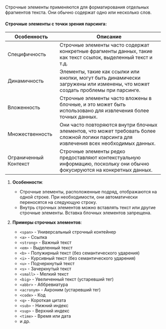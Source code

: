Строчные элементы применяются для форматирования отдельных фрагментов текста. Они обычно содержат одно или несколько слов.

#### Строчные элементы с точки зрения парсинга:

|Особенность|Описание|
|---|---|
|Специфичность|Строчные элементы часто содержат конкретные фрагменты данных, такие как текст ссылок, выделенный текст и т.д.|
|Динамичность|Элементы, такие как ссылки или кнопки, могут быть динамически загружены или изменены, что может создать проблемы при парсинге.|
|Вложенность|Строчные элементы часто вложены в блочные, и это может быть использовано для извлечения более точных данных.|
|Множественность|Они часто повторяются внутри блочных элементов, что может требовать более сложной логики парсинга для извлечения всех необходимых данных.|
|Ограниченный Контекст|Строчные элементы редко предоставляют контекстуальную информацию, поскольку они обычно фокусируются на конкретных данных.|

1. **Особенности**:
    - Cтрочные элементы, расположенные подряд, отображаются на одной строке. При необходимости, они автоматически переносятся на следующую строку.
    - Внутрь строчных элементов можно вставлять текст или другие строчные элементы. Вставка блочных элементов запрещена.
2. **Примеры строчных элементов**:
    
    - `<span>` - Универсальный строчный контейнер
    - `<a>` - Ссылка
    - `<strong>` - Важный текст
    - `<em>` - Выделенный текст
    - `<b>` - Полужирный текст (без семантического ударения)
    - `<i>` - Курсивный текст (без семантического ударения)
    - `<u>` - Подчеркнутый текст
    - `<s>` - Зачеркнутый текст
    - `<small>` - Мелкий текст
    - `<big>` - Увеличенный текст (устаревший тег)
    - `<abbr>` - Аббревиатура
    - `<acronym>` - Акроним (устаревший тег)
    - `<code>` - Код
    - `<q>` - Короткая цитата
    - `<sub>` - Нижний индекс
    - `<sup>` - Верхний индекс
    - `<time>` - Время или дата
    - и др.